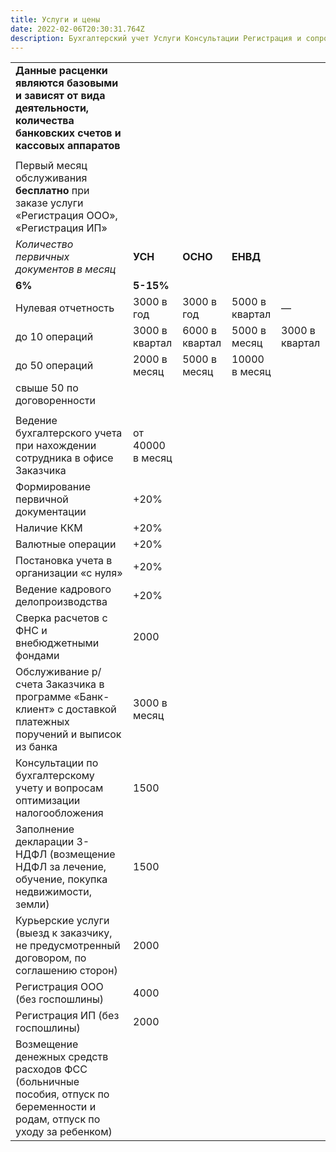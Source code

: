 ```yaml
---
title: Услуги и цены
date: 2022-02-06T20:30:31.764Z
description: Бухгалтерский учет Услуги Консультации Регистрация и сопровождение бизнеса
---
```



|                                                                                                                            |                  |                |                |                |
| -------------------------------------------------------------------------------------------------------------------------- | ---------------- | -------------- | -------------- | -------------- |
| **Данные расценки являются базовыми и зависят от вида деятельности, количества банковских счетов и кассовых аппаратов**    |                  |                |                |                |
|                                                                                                                            |                  |                |                |                |
| Первый месяц обслуживания **бесплатно** при заказе услуги «Регистрация ООО», «Регистрация ИП»                              |                  |                |                |                |
| *Количество первичных документов в месяц*                                                                                  | **УСН**          | **ОСНО**       | **ЕНВД**       |                |
| **6%**                                                                                                                     | **5-15%**        |                |                |                |
| Нулевая отчетность                                                                                                         | 3000 в год       | 3000 в год     | 5000 в квартал | —              |
| до 10 операций                                                                                                             | 3000 в квартал   | 6000 в квартал | 5000 в месяц   | 3000 в квартал |
| до 50 операций                                                                                                             | 2000 в месяц     | 5000 в месяц   | 10000 в месяц  |                |
| свыше 50 по договоренности                                                                                                 |                  |                |                |                |
|                                                                                                                            |                  |                |                |                |
| Ведение бухгалтерского учета при нахождении сотрудника в офисе Заказчика                                                   | от 40000 в месяц |                |                |                |
| Формирование первичной документации                                                                                        | +20%             |                |                |                |
| Наличие ККМ                                                                                                                | +20%             |                |                |                |
| Валютные операции                                                                                                          | +20%             |                |                |                |
| Постановка учета в организации «с нуля»                                                                                    | +20%             |                |                |                |
| Ведение кадрового делопроизводства                                                                                         | +20%             |                |                |                |
| Сверка расчетов с ФНС и внебюджетными фондами                                                                              | 2000             |                |                |                |
| Обслуживание р/счета Заказчика в программе «Банк-клиент» с доставкой платежных поручений и выписок из банка                | 3000 в месяц     |                |                |                |
| Консультации по бухгалтерскому учету и вопросам оптимизации налогообложения                                                | 1500             |                |                |                |
| Заполнение декларации 3-НДФЛ (возмещение НДФЛ за лечение, обучение, покупка недвижимости, земли)                           | 1500             |                |                |                |
| Курьерские услуги (выезд к заказчику, не предусмотренный договором, по соглашению сторон)                                  | 2000             |                |                |                |
| Регистрация ООО (без госпошлины)                                                                                           | 4000             |                |                |                |
| Регистрация ИП (без госпошлины)                                                                                            | 2000             |                |                |                |
| Возмещение денежных средств расходов ФСС (больничные пособия, отпуск по беременности и родам, отпуск по уходу за ребенком) |                  |                |                |                |